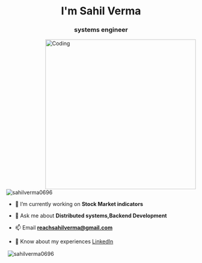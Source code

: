 <!--![MasterHead](https://1.bp.blogspot.com/-7A4WynwLsMw/XbBpCXG8fHI/AAAAAAAAMt4/uOa1bpLskYgrwGbllhSu2SDj_Mig8SXJQCLcBGAsYHQ/s1600/2000_600px.gif) -->
<h1 align="center">I'm Sahil Verma</h1>
<h3 align="center">systems engineer</h3>
<img align="right" alt="Coding" width="400" src="https://media0.giphy.com/media/ZCf9HlIlaGRtZgCEUj/giphy.gif?cid=ecf05e47qw2vexbwljxmfql0elzvpl5ihhvsjobcsev46g7z&rid=giphy.gif&ct=g">

<p align="left"> <img src="https://komarev.com/ghpvc/?username=sahilverma0696&label=Profile%20views&color=0e75b6&style=flat" alt="sahilverma0696" /> </p>



- 🔭 I’m currently working on **Stock Market indicators**

- 💬 Ask me about **Distributed systems,Backend Development**

- 📫 Email **reachsahilverma@gmail.com**

- 📄 Know about my experiences [LinkedIn](https://www.linkedin.com/in/reachsahilverma/)


<p>&nbsp;<img align="center" src="https://github-readme-stats.vercel.app/api?username=sahilverma0696&show_icons=true&locale=en" alt="sahilverma0696" /></p>

